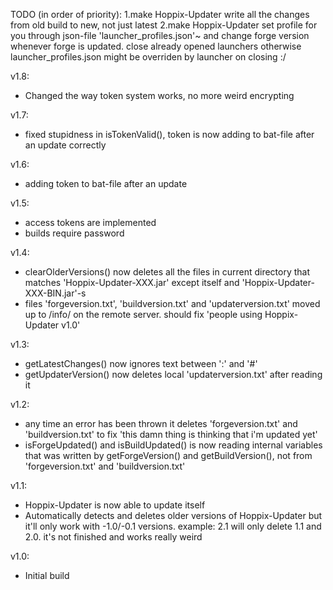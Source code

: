 TODO (in order of priority):
1.make Hoppix-Updater write all the changes from old build to new, not just latest
2.make Hoppix-Updater set profile for you through json-file 'launcher_profiles.json'~ and change forge version whenever forge is updated. close already opened launchers otherwise launcher_profiles.json might be overriden by launcher on closing :/

v1.8:
- Changed the way token system works, no more weird encrypting

v1.7:
- fixed stupidness in isTokenValid(), token is now adding to bat-file after an update correctly

v1.6:
- adding token to bat-file after an update  

v1.5:
- access tokens are implemented
- builds require password

v1.4:
- clearOlderVersions() now deletes all the files in current directory that matches 'Hoppix-Updater-XXX.jar' except itself and 'Hoppix-Updater-XXX-BIN.jar'-s
- files 'forgeversion.txt', 'buildversion.txt' and 'updaterversion.txt' moved up to /info/ on the remote server. should fix 'people using Hoppix-Updater v1.0'

v1.3:
- getLatestChanges() now ignores text between ':' and '#'
- getUpdaterVersion() now deletes local 'updaterversion.txt' after reading it

v1.2:
- any time an error has been thrown it deletes 'forgeversion.txt' and 'buildversion.txt' to fix 'this damn thing is thinking that i'm updated yet'
- isForgeUpdated() and isBuildUpdated() is now reading internal variables that was written by getForgeVersion() and getBuildVersion(), not from 'forgeversion.txt' and 'buildversion.txt'

v1.1:
- Hoppix-Updater is now able to update itself
- Automatically detects and deletes older versions of Hoppix-Updater but it'll only work with -1.0/-0.1 versions. example: 2.1 will only delete 1.1 and 2.0. it's not finished and works really weird

v1.0:
- Initial build